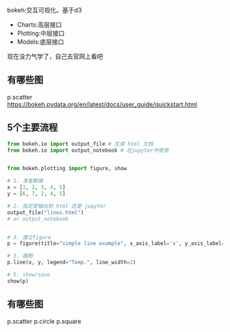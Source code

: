 bokeh:交互可视化。基于d3

- Charts:高层接口
- Plotting:中层接口
- Models:底层接口


现在没力气学了，自己去官网上看吧


## 有哪些图

p.scatter
https://bokeh.pydata.org/en/latest/docs/user_guide/quickstart.html

## 5个主要流程
```Python
from bokeh.io import output_file # 生成 html 文档
from bokeh.io import output_notebook # 在jupyter中使用


from bokeh.plotting import figure, show

# 1. 准备数据
x = [1, 2, 3, 4, 5]
y = [6, 7, 2, 4, 5]

# 2. 指定是输出到 html 还是 jupyter
output_file("lines.html")
# or output_notebook


# 3. 建立figure
p = figure(title="simple line example", x_axis_label='x', y_axis_label='y')

# 3. 画图
p.line(x, y, legend="Temp.", line_width=2)

# 5. show/save
show(p)
```


## 有哪些图

p.scatter
p.circle
p.square
